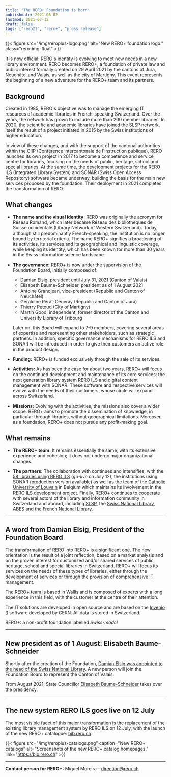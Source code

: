 ```yaml
---
title: "The RERO+ Foundation is born"
publishdate: 2021-06-02
lastmod: 2021-07-12
draft: false
tags: ["rero21", "rero+", "press release"]
---
```


{{< figure src="/img/reroplus-logo.png"
    alt="New RERO+ foundation logo."
    class="rero-img-float" >}}

It is now official: RERO's identity is evolving to meet new needs in a new library environment. RERO becomes RERO+, a foundation of private law and public interest formally created on 29 April 2021 by the cantons of Jura, Neuchâtel and Valais, as well as the city of Martigny. This event represents the beginning of a new adventure for the RERO+ team and its partners.

<!--more-->

## Background

Created in 1985, RERO's objective was to manage the emerging IT resources of academic libraries in French-speaking Switzerland. Over the years, the network has grown to include more than 200 member libraries. In 2020, the scientific and academic libraries have joined the SLSP network, itself the result of a project initiated in 2015 by the Swiss institutions of higher education.

In view of these changes, and with the support of the cantonal authorities within the CIIP (Conférence intercantonale de l'instruction publique), RERO launched its own project in 2017 to become a competence and service centre for libraries, focusing on the needs of public, heritage, school and special libraries. At the same time, the development projects for the RERO ILS (Integrated Library System) and SONAR (Swiss Open Access Repository) software became underway, building the basis for the main new services proposed by the foundation. Their deployment in 2021 completes the transformation of RERO.

## What changes

- __The name and the visual identity:__ RERO was originally the acronym for Réseau Romand, which later became Réseau des bibliothèques de Suisse occidentale (Library Network of Western Switzerland). Today, although still predominantly French-speaking, the institution is no longer bound by territorial criteria. The name RERO+ signifies a broadening of its activities, its services and its geographical and linguistic coverage, while keeping its identity, which has been known for more than 30 years in the Swiss information science landscape.

- __The governance:__ RERO+ is now under the supervision of the Foundation Board, initially composed of:
  - Damian Elsig, president until July 31, 2021 (Canton of Valais)
  - Elisabeth Baume-Schneider, president as of 1 August 2021
  - Antoine Grandjean, vice-president (Republic and Canton of Neuchâtel)
  - Géraldine Rérat-Oeuvray (Republic and Canton of Jura)
  - Thierry Petoud (City of Martigny)
  - Martin Good, independent, former director of the Canton and University Library of Fribourg

  Later on, this Board will expand to 7-9 members, covering several areas of expertise and representing other stakeholders, such as strategic partners. In addition, specific governance mechanisms for RERO ILS and SONAR will be introduced in order to give their customers an active role in the product design.

- __Funding:__ RERO+ is funded exclusively through the sale of its services. 

- __Activities:__ As has been the case for about two years, RERO+ will focus on the continued development and maintenance of its core services: the next generation library system RERO ILS and digital content management with SONAR. These software and respective services will evolve with the needs of their customers, whose circle will expand across Switzerland.

- __Missions:__ Evolving with the activities, the missions also cover a wider scope. RERO+ aims to promote the dissemination of knowledge, in particular through libraries, without geographical limitations. Moreover, as a foundation, RERO+ does not pursue any profit-making goal.

## What remains

- __The RERO+ team:__ It remains essentially the same, with its extensive experience and cohesion; it does not undergo major organizational changes.

- __The partners:__ The collaboration with continues and intensifies, with the [58 libraries using RERO ILS](/en/reroils/migration2021-libraries/) (*go-live* on July 12), the institutions using SONAR (production version available) as well as the team of the [Catholic University of Louvain](https://uclouvain.be/) in Belgium which maintains its involvement in the RERO ILS development project. Finally, RERO+ continues to cooperate with several actors of the library and information community in Switzerland and abroad, including [SLSP](https://slsp.ch), the [Swiss National Library](https://www.nb.admin.ch/), [ABES](https://abes.fr/) and the [French National Library](https://www.bnf.fr/).

---

## A word from Damian Elsig, President of the Foundation Board

The transformation of RERO into RERO+ is a significant one. The new orientation is the result of a joint reflection, based on a market analysis and on the proven interest for customized and/or shared services of public, heritage, school and special libraries in Switzerland.  RERO+ will focus its services on the needs of these types of libraries, either through the development of services or through the provision of comprehensive IT management.

The RERO+ team is based in Wallis and is composed of experts with a long experience in this field, with the customer at the centre of their attention.

The IT solutions are developed in open source and are based on the [Invenio 3](https://inveniosoftware.org) software developed by CERN.  All data is stored in Switzerland.

RERO+: a non-profit foundation labelled *Swiss-made*!

---

## New president as of 1 August: Elisabeth Baume-Schneider

Shortly after the creation of the Foundation, [Damian Elsig was appointed to the head of the Swiss National Library](https://www.admin.ch/gov/fr/accueil/documentation/communiques.msg-id-83356.html). A new person will join the Foundation Board to represent the Canton of Valais.

From August 2021, State Councillor [Elisabeth Baume-Schneider](https://en.wikipedia.org/wiki/%C3%89lisabeth_Baume-Schneider) takes over the presidency.

---

## The new system RERO ILS goes live on 12 July

The most visible facet of this major transformation is the replacement of the existing library management system by RERO ILS on 12 July, with the launch of the new RERO+ catalogue: [bib.rero.ch](https://bib.rero.ch/).

{{< figure src="/img/reroplus-catalogs.png"
    caption="New RERO+ catalogs"
    alt="Screenshots of the new RERO+ catalog homepages."
    link="https://bib.rero.ch" >}}

---

__Contact person for RERO+:__ Miguel Moreira - <direction@rero.ch>
